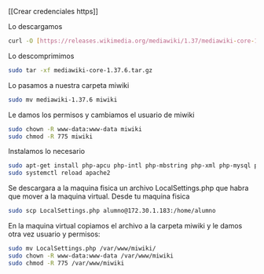 [[Crear credenciales https]]

Lo descargamos

```bash
curl -O [https://releases.wikimedia.org/mediawiki/1.37/mediawiki-core-1.37.6.tar.gz](https://releases.wikimedia.org/mediawiki/1.37/mediawiki-core-1.37.6.tar.gz)
```

Lo descomprimimos

```bash
sudo tar -xf mediawiki-core-1.37.6.tar.gz
```

Lo pasamos a nuestra carpeta miwiki

```bash
sudo mv mediawiki-1.37.6 miwiki
```

Le damos los permisos y cambiamos el usuario de miwiki

```bash
sudo chown -R www-data:www-data miwiki
sudo chmod -R 775 miwiki
```

Instalamos lo necesario
```bash
sudo apt-get install php-apcu php-intl php-mbstring php-xml php-mysql php-calendar
sudo systemctl reload apache2
```

Se descargara a la maquina fisica un archivo LocalSettings.php que habra que mover a la maquina virtual.
Desde tu maquina fisica

```bash
sudo scp LocalSettings.php alumno@172.30.1.183:/home/alumno
```

En la maquina virtual copiamos el archivo a la carpeta miwiki y le damos otra vez usuario y permisos:

```bash
sudo mv LocalSettings.php /var/www/miwiki/
sudo chown -R www-data:www-data /var/www/miwiki
sudo chmod -R 775 /var/www/miwiki
```
